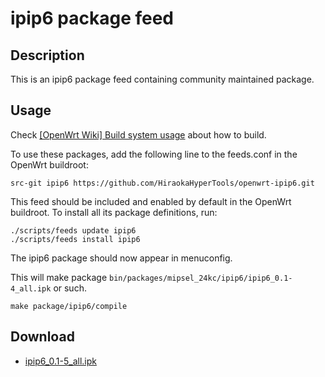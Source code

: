 # ipip6 package feed

## Description

This is an ipip6 package feed containing community maintained package.

## Usage

Check [[OpenWrt Wiki] Build system usage](https://openwrt.org/docs/guide-developer/toolchain/use-buildsystem) about how to build.

To use these packages, add the following line to the feeds.conf
in the OpenWrt buildroot:

```
src-git ipip6 https://github.com/HiraokaHyperTools/openwrt-ipip6.git
```

This feed should be included and enabled by default in the OpenWrt buildroot. To install all its package definitions, run:

```
./scripts/feeds update ipip6
./scripts/feeds install ipip6
```

The ipip6 package should now appear in menuconfig.

This will make package `bin/packages/mipsel_24kc/ipip6/ipip6_0.1-4_all.ipk` or such.

```
make package/ipip6/compile
```

## Download

- [ipip6_0.1-5_all.ipk](https://github.com/HiraokaHyperTools/openwrt-ipip6/releases/download/v0.1-5/ipip6_0.1-5_all.ipk)
